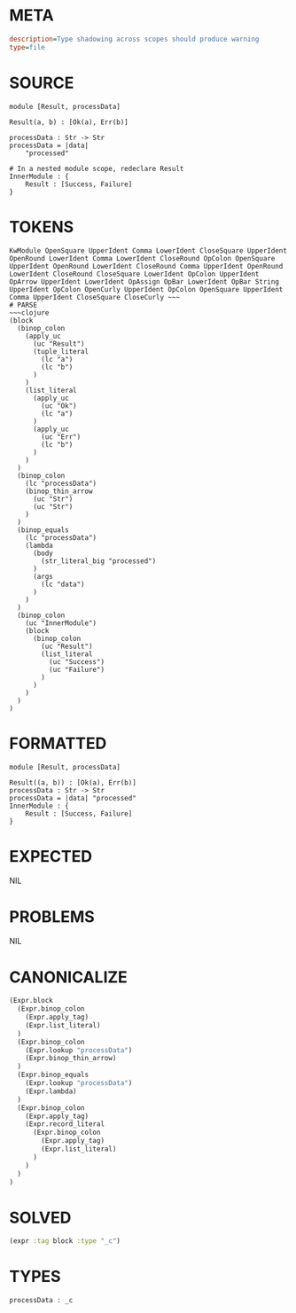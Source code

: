 # META
~~~ini
description=Type shadowing across scopes should produce warning
type=file
~~~
# SOURCE
~~~roc
module [Result, processData]

Result(a, b) : [Ok(a), Err(b)]

processData : Str -> Str
processData = |data|
    "processed"

# In a nested module scope, redeclare Result
InnerModule : {
    Result : [Success, Failure]
}
~~~
# TOKENS
~~~text
KwModule OpenSquare UpperIdent Comma LowerIdent CloseSquare UpperIdent OpenRound LowerIdent Comma LowerIdent CloseRound OpColon OpenSquare UpperIdent OpenRound LowerIdent CloseRound Comma UpperIdent OpenRound LowerIdent CloseRound CloseSquare LowerIdent OpColon UpperIdent OpArrow UpperIdent LowerIdent OpAssign OpBar LowerIdent OpBar String UpperIdent OpColon OpenCurly UpperIdent OpColon OpenSquare UpperIdent Comma UpperIdent CloseSquare CloseCurly ~~~
# PARSE
~~~clojure
(block
  (binop_colon
    (apply_uc
      (uc "Result")
      (tuple_literal
        (lc "a")
        (lc "b")
      )
    )
    (list_literal
      (apply_uc
        (uc "Ok")
        (lc "a")
      )
      (apply_uc
        (uc "Err")
        (lc "b")
      )
    )
  )
  (binop_colon
    (lc "processData")
    (binop_thin_arrow
      (uc "Str")
      (uc "Str")
    )
  )
  (binop_equals
    (lc "processData")
    (lambda
      (body
        (str_literal_big "processed")
      )
      (args
        (lc "data")
      )
    )
  )
  (binop_colon
    (uc "InnerModule")
    (block
      (binop_colon
        (uc "Result")
        (list_literal
          (uc "Success")
          (uc "Failure")
        )
      )
    )
  )
)
~~~
# FORMATTED
~~~roc
module [Result, processData]

Result((a, b)) : [Ok(a), Err(b)]
processData : Str -> Str
processData = |data| "processed"
InnerModule : {
	Result : [Success, Failure]
}
~~~
# EXPECTED
NIL
# PROBLEMS
NIL
# CANONICALIZE
~~~clojure
(Expr.block
  (Expr.binop_colon
    (Expr.apply_tag)
    (Expr.list_literal)
  )
  (Expr.binop_colon
    (Expr.lookup "processData")
    (Expr.binop_thin_arrow)
  )
  (Expr.binop_equals
    (Expr.lookup "processData")
    (Expr.lambda)
  )
  (Expr.binop_colon
    (Expr.apply_tag)
    (Expr.record_literal
      (Expr.binop_colon
        (Expr.apply_tag)
        (Expr.list_literal)
      )
    )
  )
)
~~~
# SOLVED
~~~clojure
(expr :tag block :type "_c")
~~~
# TYPES
~~~roc
processData : _c
~~~
